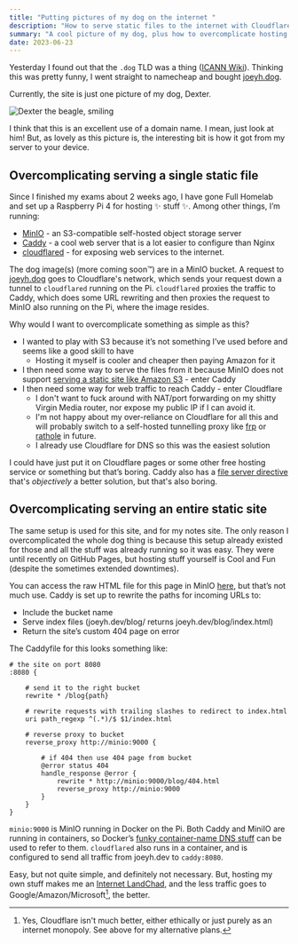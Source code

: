 ```yaml
---
title: "Putting pictures of my dog on the internet "
description: "How to serve static files to the internet with Cloudflare, Caddy & MinIO"
summary: "A cool picture of my dog, plus how to overcomplicate hosting static sites"
date: 2023-06-23
---
```


Yesterday I found out that the `.dog` TLD was a thing ([ICANN Wiki](https://icannwiki.org/.dog)). Thinking this was pretty funny, I went straight to namecheap and bought [joeyh.dog](https://joeyh.dog).

Currently, the site is just one picture of my dog, Dexter.

![Dexter the beagle, smiling](https://joeyh.dog "He’s on holiday in Wales at the moment and having a great time at the beach")

I think that this is an excellent use of a domain name. I mean, just look at him! But, as lovely as this picture is, the interesting bit is how it got from my server to your device.

## Overcomplicating serving a single static file

Since I finished my exams about 2 weeks ago, I have gone Full Homelab and set up a Raspberry Pi 4 for hosting ✨ stuff ✨. Among other things, I’m running:

- [MinIO](https://min.io/) - an S3-compatible self-hosted object storage server
- [Caddy](https://caddyserver.com/) - a cool web server that is a lot easier to configure than Nginx
- [cloudflared](https://developers.cloudflare.com/cloudflare-one/connections/connect-apps) - for exposing web services to the internet.

The dog image(s) (more coming soon:tm:) are in a MinIO bucket. A request to [joeyh.dog](https://joeyh.dog) goes to Cloudflare's network, which sends your request down a tunnel to `cloudflared` running on the Pi. `cloudflared` proxies the traffic to Caddy, which does some URL rewriting and then proxies the request to MinIO also running on the Pi, where the image resides.

Why would I want to overcomplicate something as simple as this?

- I wanted to play with S3 because it’s not something I’ve used before and seems like a good skill to have
  - Hosting it myself is cooler and cheaper then paying Amazon for it
- I then need some way to serve the files from it because MinIO does not support [serving a static site like Amazon S3](https://docs.aws.amazon.com/AmazonS3/latest/userguide/WebsiteHosting.html) - enter Caddy
- I then need some way for web traffic to reach Caddy - enter Cloudflare
  - I don't want to fuck around with NAT/port forwarding on my shitty Virgin Media router, nor expose my public IP if I can avoid it.
  - I'm not happy about my over-reliance on Cloudflare for all this and will probably switch to a self-hosted tunnelling proxy like [frp](https://github.com/fatedier/frp) or [rathole](https://github.com/rapiz1/rathole) in future.
  - I already use Cloudflare for DNS so this was the easiest solution

I could have just put it on Cloudflare pages or some other free hosting service or something but that’s boring. Caddy also has a [file server directive](https://caddyserver.com/docs/caddyfile/directives/file_server) that's _objectively_ a better solution, but that's also boring.

## Overcomplicating serving an entire static site

The same setup is used for this site, and for my notes site. The only reason I overcomplicated the whole dog thing is because this setup already existed for those and all the stuff was already running so it was easy. They were until recently on GitHub Pages, but hosting stuff yourself is Cool and Fun (despite the sometimes extended downtimes).

You can access the raw HTML file for this page in MinIO [here](https://s3.joeyh.dev/blog/blog/dog-caddy-minio/index.html), but that’s not much use. Caddy is set up to rewrite the paths for incoming URLs to:

- Include the bucket name
- Serve index files (joeyh.dev/blog/ returns joeyh.dev/blog/index.html)
- Return the site’s custom 404 page on error

The Caddyfile for this looks something like:

```
# the site on port 8080
:8080 {

	# send it to the right bucket
	rewrite * /blog{path}

	# rewrite requests with trailing slashes to redirect to index.html
	uri path_regexp ^(.*)/$ $1/index.html

	# reverse proxy to bucket
	reverse_proxy http://minio:9000 {

		# if 404 then use 404 page from bucket
		@error status 404
		handle_response @error {
			rewrite * http://minio:9000/blog/404.html
			reverse_proxy http://minio:9000
		}
	}
}
```

`minio:9000` is MinIO running in Docker on the Pi. Both Caddy and MiniIO are running in containers, so Docker’s [funky container-name DNS stuff](https://docs.docker.com/network/drivers/bridge/#differences-between-user-defined-bridges-and-the-default-bridge) can be used to refer to them. `cloudflared` also runs in a container, and is configured to send all traffic from joeyh.dev to `caddy:8080`.

Easy, but not quite simple, and definitely not necessary. But, hosting my own stuff makes me an [Internet LandChad](https://landchad.net/), and the less traffic goes to Google/Amazon/Microsoft[^1], the better.

[^1]: Yes, Cloudflare isn't much better, either ethically or just purely as an internet monopoly. See above for my alternative plans.
